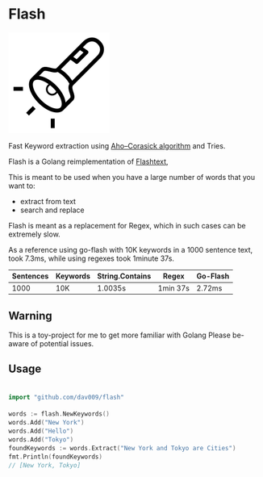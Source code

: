 
# Flash

![](https://raw.githubusercontent.com/dav009/flash/master/ico.png)

Fast Keyword extraction using [Aho–Corasick algorithm](https://en.wikipedia.org/wiki/Aho%E2%80%93Corasick_algorithm)  and Tries.

Flash is a Golang reimplementation of [Flashtext](https://github.com/vi3k6i5/flashtext),

This is meant to be used when you have a large number of words that you want to:
 - extract from text
 - search and replace

Flash is meant as a replacement for Regex, which in such cases can be extremely slow.

As a reference using go-flash with 10K keywords in a 1000 sentence text, took 7.3ms,
while using regexes took 1minute 37s.


| Sentences | Keywords | String.Contains | Regex    | Go-Flash |
|-----------|----------|-----------------|----------|----------|
| 1000      | 10K      | 1.0035s         | 1min 37s | 2.72ms 


## Warning

This is a toy-project for me to get more familiar with Golang
Please be-aware of potential issues.

## Usage

```go

import "github.com/dav009/flash"

words := flash.NewKeywords()
words.Add("New York")
words.Add("Hello")
words.Add("Tokyo")
foundKeywords := words.Extract("New York and Tokyo are Cities")
fmt.Println(foundKeywords)
// [New York, Tokyo]
```

